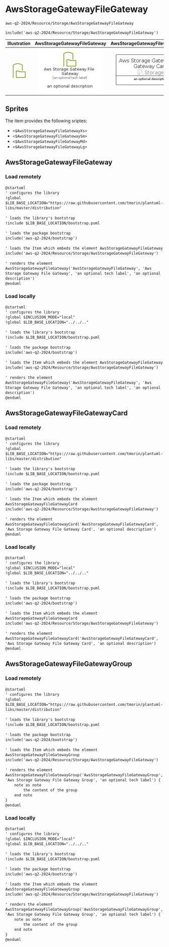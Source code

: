 # AwsStorageGatewayFileGateway


```text
aws-q2-2024/Resource/Storage/AwsStorageGatewayFileGateway
```

```text
include('aws-q2-2024/Resource/Storage/AwsStorageGatewayFileGateway')
```



| Illustration | AwsStorageGatewayFileGateway | AwsStorageGatewayFileGatewayCard | AwsStorageGatewayFileGatewayGroup |
| :---: | :---: | :---: | :---: |
| ![illustration for Illustration](../../../aws-q2-2024/Resource/Storage/AwsStorageGatewayFileGateway.png) | ![illustration for AwsStorageGatewayFileGateway](../../../aws-q2-2024/Resource/Storage/AwsStorageGatewayFileGateway.Local.png) | ![illustration for AwsStorageGatewayFileGatewayCard](../../../aws-q2-2024/Resource/Storage/AwsStorageGatewayFileGatewayCard.Local.png) | ![illustration for AwsStorageGatewayFileGatewayGroup](../../../aws-q2-2024/Resource/Storage/AwsStorageGatewayFileGatewayGroup.Local.png) |



## Sprites
The item provides the following sriptes:

- `<$AwsStorageGatewayFileGatewayXs>`
- `<$AwsStorageGatewayFileGatewaySm>`
- `<$AwsStorageGatewayFileGatewayMd>`
- `<$AwsStorageGatewayFileGatewayLg>`





## AwsStorageGatewayFileGateway

### Load remotely
```plantuml
@startuml
' configures the library
!global $LIB_BASE_LOCATION="https://raw.githubusercontent.com/tmorin/plantuml-libs/master/distribution"

' loads the library's bootstrap
!include $LIB_BASE_LOCATION/bootstrap.puml

' loads the package bootstrap
include('aws-q2-2024/bootstrap')

' loads the Item which embeds the element AwsStorageGatewayFileGateway
include('aws-q2-2024/Resource/Storage/AwsStorageGatewayFileGateway')

' renders the element
AwsStorageGatewayFileGateway('AwsStorageGatewayFileGateway', 'Aws Storage Gateway File Gateway', 'an optional tech label', 'an optional description')
@enduml
```

### Load locally
```plantuml
@startuml
' configures the library
!global $INCLUSION_MODE="local"
!global $LIB_BASE_LOCATION="../../.."

' loads the library's bootstrap
!include $LIB_BASE_LOCATION/bootstrap.puml

' loads the package bootstrap
include('aws-q2-2024/bootstrap')

' loads the Item which embeds the element AwsStorageGatewayFileGateway
include('aws-q2-2024/Resource/Storage/AwsStorageGatewayFileGateway')

' renders the element
AwsStorageGatewayFileGateway('AwsStorageGatewayFileGateway', 'Aws Storage Gateway File Gateway', 'an optional tech label', 'an optional description')
@enduml
```

## AwsStorageGatewayFileGatewayCard

### Load remotely
```plantuml
@startuml
' configures the library
!global $LIB_BASE_LOCATION="https://raw.githubusercontent.com/tmorin/plantuml-libs/master/distribution"

' loads the library's bootstrap
!include $LIB_BASE_LOCATION/bootstrap.puml

' loads the package bootstrap
include('aws-q2-2024/bootstrap')

' loads the Item which embeds the element AwsStorageGatewayFileGatewayCard
include('aws-q2-2024/Resource/Storage/AwsStorageGatewayFileGateway')

' renders the element
AwsStorageGatewayFileGatewayCard('AwsStorageGatewayFileGatewayCard', 'Aws Storage Gateway File Gateway Card', 'an optional description')
@enduml
```

### Load locally
```plantuml
@startuml
' configures the library
!global $INCLUSION_MODE="local"
!global $LIB_BASE_LOCATION="../../.."

' loads the library's bootstrap
!include $LIB_BASE_LOCATION/bootstrap.puml

' loads the package bootstrap
include('aws-q2-2024/bootstrap')

' loads the Item which embeds the element AwsStorageGatewayFileGatewayCard
include('aws-q2-2024/Resource/Storage/AwsStorageGatewayFileGateway')

' renders the element
AwsStorageGatewayFileGatewayCard('AwsStorageGatewayFileGatewayCard', 'Aws Storage Gateway File Gateway Card', 'an optional description')
@enduml
```

## AwsStorageGatewayFileGatewayGroup

### Load remotely
```plantuml
@startuml
' configures the library
!global $LIB_BASE_LOCATION="https://raw.githubusercontent.com/tmorin/plantuml-libs/master/distribution"

' loads the library's bootstrap
!include $LIB_BASE_LOCATION/bootstrap.puml

' loads the package bootstrap
include('aws-q2-2024/bootstrap')

' loads the Item which embeds the element AwsStorageGatewayFileGatewayGroup
include('aws-q2-2024/Resource/Storage/AwsStorageGatewayFileGateway')

' renders the element
AwsStorageGatewayFileGatewayGroup('AwsStorageGatewayFileGatewayGroup', 'Aws Storage Gateway File Gateway Group', 'an optional tech label') {
    note as note
        the content of the group
    end note
}
@enduml
```

### Load locally
```plantuml
@startuml
' configures the library
!global $INCLUSION_MODE="local"
!global $LIB_BASE_LOCATION="../../.."

' loads the library's bootstrap
!include $LIB_BASE_LOCATION/bootstrap.puml

' loads the package bootstrap
include('aws-q2-2024/bootstrap')

' loads the Item which embeds the element AwsStorageGatewayFileGatewayGroup
include('aws-q2-2024/Resource/Storage/AwsStorageGatewayFileGateway')

' renders the element
AwsStorageGatewayFileGatewayGroup('AwsStorageGatewayFileGatewayGroup', 'Aws Storage Gateway File Gateway Group', 'an optional tech label') {
    note as note
        the content of the group
    end note
}
@enduml
```

